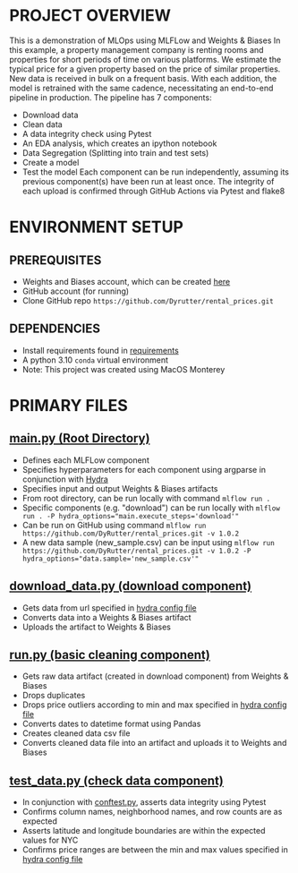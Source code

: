 # PROJECT OVERVIEW

This is a demonstration of MLOps using MLFLow and Weights & Biases
In this example, a property management company is renting rooms and properties for short periods of time on various platforms. We estimate the typical price for a given property based on the price of similar properties. New data is received in bulk on a frequent basis. With each addition, the model is retrained with the same cadence, necessitating an end-to-end pipeline in production.
The pipeline has 7 components:
+ Download data
+ Clean data
+ A data integrity check using Pytest
+ An EDA analysis, which creates an ipython notebook
+ Data Segregation (Splitting into train and test sets)
+ Create a model
+ Test the model
Each component can be run independently, assuming its previous component(s) have been run at least once.
The integrity of each upload is confirmed through GitHub Actions via Pytest and flake8

# ENVIRONMENT SETUP

## PREREQUISITES

+ Weights and Biases account, which can be created [here](https://wandb.ai/site)
+ GitHub account (for running)
+ Clone GitHub repo `https://github.com/Dyrutter/rental_prices.git`

## DEPENDENCIES
+ Install requirements found in [requirements](./requirements.txt)
+ A python 3.10 `conda` virtual environment
+ Note: This project was created using MacOS Monterey

# PRIMARY FILES

## [main.py (Root Directory)](./main.py)
+ Defines each MLFLow component
+ Specifies hyperparameters for each component using argparse in conjunction with [Hydra](https://hydra.cc/docs/intro/)
+ Specifies input and output Weights & Biases artifacts
+ From root directory, can be run locally with command `mlflow run .`
+ Specific components (e.g. "download") can be run locally with `mlflow run . -P hydra_options="main.execute_steps='download'"`
+ Can be run on GitHub using command `mlflow run https://github.com/DyRutter/rental_prices.git -v 1.0.2` 
+ A new data sample (new_sample.csv) can be input using `mlflow run https://github.com/DyRutter/rental_prices.git -v 1.0.2 -P
    hydra_options="data.sample='new_sample.csv'"`
    
## [download_data.py (download component)](./download/download_data.py)
+ Gets data from url specified in [hydra config file](./config/config.yaml)
+ Converts data into a Weights & Biases artifact
+ Uploads the artifact to Weights & Biases

## [run.py (basic cleaning component)](./basic_cleaning/run.py)
+ Gets raw data artifact (created in download component) from Weights & Biases
+ Drops duplicates
+ Drops price outliers according to min and max specified in [hydra config file](./config/config.yaml)
+ Converts dates to datetime format using Pandas
+ Creates cleaned data csv file 
+ Converts cleaned data file into an artifact and uploads it to Weights and Biases

## [test_data.py (check data component)](./check_data/test_data.py)
+ In conjunction with [conftest.py](./check_data/conftest.py), asserts data integrity using Pytest
+ Confirms column names, neighborhood names, and row counts are as expected
+ Asserts latitude and longitude boundaries are within the expected values for NYC
+ Confirms price ranges are between the min and max values specified in [hydra config file](./config/config.yaml)
    
    
    
